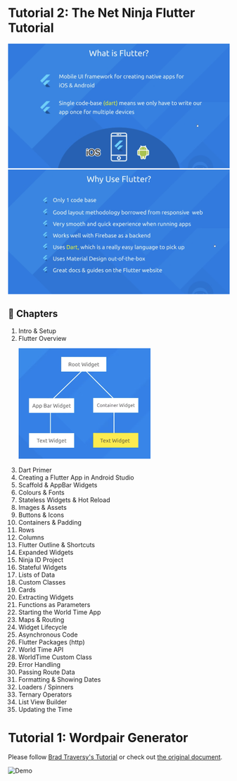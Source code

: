 # Tutorial 2: The Net Ninja Flutter Tutorial

![What is Flutter?](./uploads/what-is-flutter.png)
![Why Flutter?](./uploads/why-flutter.png)

## 📖 Chapters

1. Intro & Setup
1. Flutter Overview
   <p float="left">
    <img src="./uploads/overview.png" alt="Overview" width="300px">
   </p>
1. Dart Primer
1. Creating a Flutter App in Android Studio
1. Scaffold & AppBar Widgets
1. Colours & Fonts
1. Stateless Widgets & Hot Reload
1. Images & Assets
1. Buttons & Icons
1. Containers & Padding
1. Rows
1. Columns
1. Flutter Outline & Shortcuts
1. Expanded Widgets
1. Ninja ID Project
1. Stateful Widgets
1. Lists of Data
1. Custom Classes
1. Cards
1. Extracting Widgets
1. Functions as Parameters
1. Starting the World Time App
1. Maps & Routing
1. Widget Lifecycle
1. Asynchronous Code
1. Flutter Packages (http)
1. World Time API
1. WorldTime Custom Class
1. Error Handling
1. Passing Route Data
1. Formatting & Showing Dates
1. Loaders / Spinners
1. Ternary Operators
1. List View Builder
1. Updating the Time

# Tutorial 1: Wordpair Generator

Please follow [Brad Traversy's Tutorial](https://www.youtube.com/watch?v=1gDhl4leEzA) or check out [the original document](https://flutter.dev/docs/get-started/codelab).

<img src="./uploads/demo.gif" alt="Demo" width="300px">
